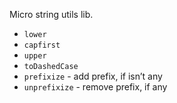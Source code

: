 Micro string utils lib.

* `lower`
* `capfirst`
* `upper`
* `toDashedCase`
* `prefixize` - add prefix, if isn’t any
* `unprefixize` - remove prefix, if any